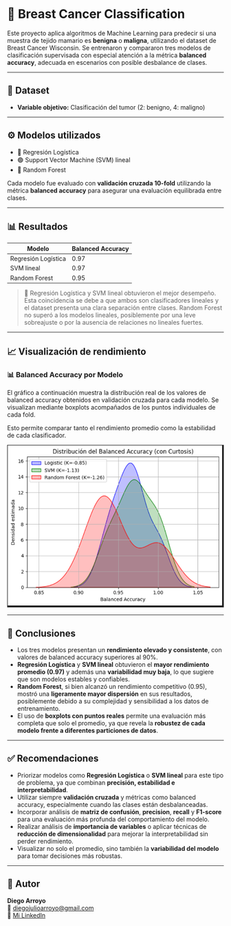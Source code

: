 # 🧬 Breast Cancer Classification

Este proyecto aplica algoritmos de Machine Learning para predecir si una muestra de tejido mamario es **benigna** o **maligna**, utilizando el dataset de Breast Cancer Wisconsin. Se entrenaron y compararon tres modelos de clasificación supervisada con especial atención a la métrica **balanced accuracy**, adecuada en escenarios con posible desbalance de clases.

---

## 📂 Dataset

- **Variable objetivo:** Clasificación del tumor (2: benigno, 4: maligno)

---

## ⚙️ Modelos utilizados

- 🔵 Regresión Logística
- 🟢 Support Vector Machine (SVM) lineal
- 🔴 Random Forest

Cada modelo fue evaluado con **validación cruzada 10-fold** utilizando la métrica **balanced accuracy** para asegurar una evaluación equilibrada entre clases.

---

## 📊 Resultados

| Modelo              | Balanced Accuracy |
|---------------------|-------------------|
| Regresión Logística | 0.97              |
| SVM lineal          | 0.97              |
| Random Forest       | 0.95              |

> 🔎 Regresión Logística y SVM lineal obtuvieron el mejor desempeño. Esta coincidencia se debe a que ambos son clasificadores lineales y el dataset presenta una clara separación entre clases. Random Forest no superó a los modelos lineales, posiblemente por una leve sobreajuste o por la ausencia de relaciones no lineales fuertes.

---


## 📈 Visualización de rendimiento

### 📊 Balanced Accuracy por Modelo

El gráfico a continuación muestra la distribución real de los valores de balanced accuracy obtenidos en validación cruzada para cada modelo. Se visualizan mediante boxplots acompañados de los puntos individuales de cada fold.

Esto permite comparar tanto el rendimiento promedio como la estabilidad de cada clasificador.

![Boxplot de Balanced Accuracy](imagen1.png)

---

## 📌 Conclusiones

- Los tres modelos presentan un **rendimiento elevado y consistente**, con valores de balanced accuracy superiores al 90%.
- **Regresión Logística** y **SVM lineal** obtuvieron el **mayor rendimiento promedio (0.97)** y además una **variabilidad muy baja**, lo que sugiere que son modelos estables y confiables.
- **Random Forest**, si bien alcanzó un rendimiento competitivo (0.95), mostró una **ligeramente mayor dispersión** en sus resultados, posiblemente debido a su complejidad y sensibilidad a los datos de entrenamiento.
- El uso de **boxplots con puntos reales** permite una evaluación más completa que solo el promedio, ya que revela la **robustez de cada modelo frente a diferentes particiones de datos**.

---

## ✅ Recomendaciones

- Priorizar modelos como **Regresión Logística** o **SVM lineal** para este tipo de problema, ya que combinan **precisión, estabilidad e interpretabilidad**.
- Utilizar siempre **validación cruzada** y métricas como balanced accuracy, especialmente cuando las clases están desbalanceadas.
- Incorporar análisis de **matriz de confusión**, **precision**, **recall** y **F1-score** para una evaluación más profunda del comportamiento del modelo.
- Realizar análisis de **importancia de variables** o aplicar técnicas de **reducción de dimensionalidad** para mejorar la interpretabilidad sin perder rendimiento.
- Visualizar no solo el promedio, sino también la **variabilidad del modelo** para tomar decisiones más robustas.


---

## 🚀 Autor

**Diego Arroyo**  
📧 diegojulioarroyo@gmail.com  
🔗 [Mi LinkedIn](https://www.linkedin.com/in/diego-arroyo-b2153b229/) 
